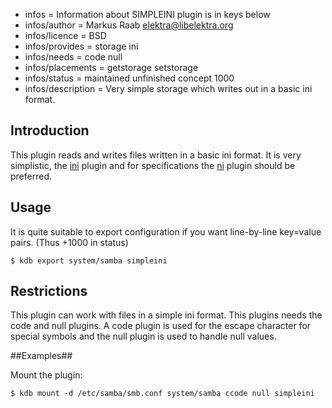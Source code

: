 - infos = Information about SIMPLEINI plugin is in keys below
- infos/author = Markus Raab <elektra@libelektra.org>
- infos/licence = BSD
- infos/provides = storage ini
- infos/needs = code null
- infos/placements = getstorage setstorage
- infos/status = maintained unfinished concept 1000
- infos/description = Very simple storage which writes out in a basic ini format.


## Introduction ##

This plugin reads and writes files written in a basic ini format.
It is very simplistic, the [ini](../ini/) plugin and for specifications the [ni](../ni/) plugin
should be preferred.

## Usage

It is quite suitable to export configuration if you want line-by-line key=value pairs.
(Thus +1000 in status)

	$ kdb export system/samba simpleini

## Restrictions ##

This plugin can work with files in a simple ini format. This plugins needs the code and null plugins. 
A code plugin is used for the escape character for special symbols and the null plugin
is used to handle null values.

##Examples##

Mount the plugin:

    $ kdb mount -d /etc/samba/smb.conf system/samba ccode null simpleini
